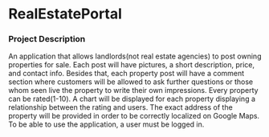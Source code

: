 # RealEstatePortal


### Project Description

An application that allows landlords(not real estate agencies) to post owning properties for sale.
Each post will have pictures, a short description, price, and contact info. Besides that,
each property post will have a comment section where customers will be allowed to ask further questions or
those whom seen live the property to write their own impressions.
Every property can be rated(1-10). A chart will be displayed for each property displaying a relationship between the rating and users.
The exact address of the property will be provided in order to be correctly localized on Google Maps.
To be able to use the application, a user must be logged in.
